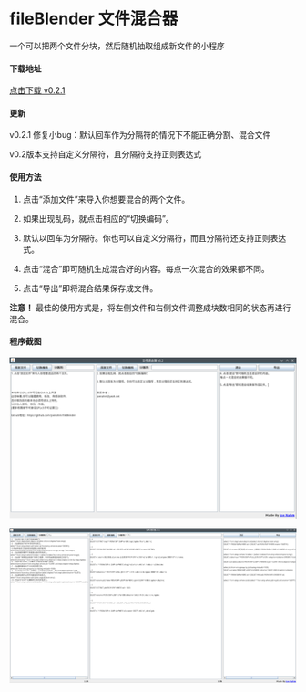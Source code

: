 # fileBlender 文件混合器
一个可以把两个文件分块，然后随机抽取组成新文件的小程序

#### 下载地址

[点击下载 v0.2.1](https://github.com/Adream-Studio/fileBlender/releases/download/v0.2.1/fileBlender.jar)

#### 更新

v0.2.1 修复小bug：默认回车作为分隔符的情况下不能正确分割、混合文件

v0.2版本支持自定义分隔符，且分隔符支持正则表达式

#### 使用方法

1. 点击“添加文件”来导入你想要混合的两个文件。

2. 如果出现乱码，就点击相应的“切换编码”。

3. 默认以回车为分隔符。你也可以自定义分隔符，而且分隔符还支持正则表达式。

4. 点击“混合”即可随机生成混合好的内容。每点一次混合的效果都不同。

5. 点击“导出”即将混合结果保存成文件。

**注意！** 最佳的使用方式是，将左侧文件和右侧文件调整成块数相同的状态再进行混合。

#### 程序截图

![](imgs/shot1.png)

![](imgs/shot2.png)
